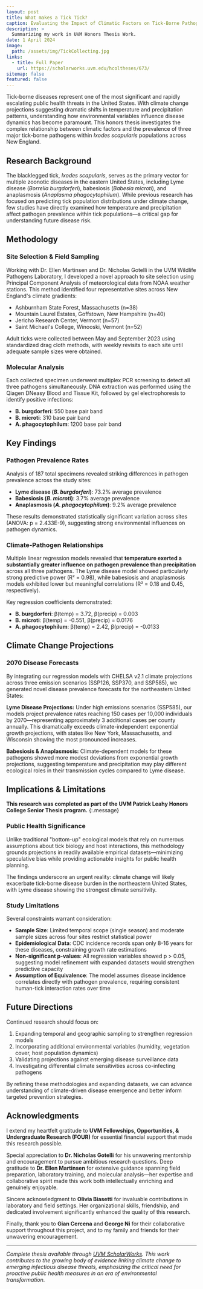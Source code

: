 ```yaml
---
layout: post
title: What makes a Tick Tick?
caption: Evaluating the Impact of Climatic Factors on Tick-Borne Pathogen Prevalence
description: >
  Summarizing my work in UVM Honors Thesis Work.
date: 1 April 2024
image: 
  path: /assets/img/TickCollecting.jpg
links:
  - title: Full Paper
    url: https://scholarworks.uvm.edu/hcoltheses/673/
sitemap: false
featured: false
---
```


Tick-borne diseases represent one of the most significant and rapidly escalating public health threats in the United States. With climate change projections suggesting dramatic shifts in temperature and precipitation patterns, understanding how environmental variables influence disease dynamics has become paramount. This honors thesis investigates the complex relationship between climatic factors and the prevalence of three major tick-borne pathogens within *Ixodes scapularis* populations across New England.

## Research Background

The blacklegged tick, *Ixodes scapularis*, serves as the primary vector for multiple zoonotic diseases in the eastern United States, including Lyme disease (*Borrelia burgdorferi*), babesiosis (*Babesia microti*), and anaplasmosis (*Anaplasma phagocytophilum*). While previous research has focused on predicting tick population distributions under climate change, few studies have directly examined how temperature and precipitation affect pathogen prevalence within tick populations—a critical gap for understanding future disease risk.

## Methodology

### Site Selection & Field Sampling

Working with Dr. Ellen Martinsen and Dr. Nicholas Gotelli in the UVM Wildlife Pathogens Laboratory, I developed a novel approach to site selection using Principal Component Analysis of meteorological data from NOAA weather stations. This method identified four representative sites across New England's climate gradients:

- Ashburnham State Forest, Massachusetts (n=38)
- Mountain Laurel Estates, Goffstown, New Hampshire (n=40)
- Jericho Research Center, Vermont (n=57)
- Saint Michael's College, Winooski, Vermont (n=52)

Adult ticks were collected between May and September 2023 using standardized drag cloth methods, with weekly revisits to each site until adequate sample sizes were obtained.

### Molecular Analysis

Each collected specimen underwent multiplex PCR screening to detect all three pathogens simultaneously. DNA extraction was performed using the Qiagen DNeasy Blood and Tissue Kit, followed by gel electrophoresis to identify positive infections:

- **B. burgdorferi**: 550 base pair band
- **B. microti**: 310 base pair band  
- **A. phagocytophilum**: 1200 base pair band

## Key Findings

### Pathogen Prevalence Rates

Analysis of 187 total specimens revealed striking differences in pathogen prevalence across the study sites:

- **Lyme disease (*B. burgdorferi*)**: 73.2% average prevalence
- **Babesiosis (*B. microti*)**: 3.7% average prevalence
- **Anaplasmosis (*A. phagocytophilum*)**: 9.2% average prevalence

These results demonstrated statistically significant variation across sites (ANOVA: p = 2.433E-9), suggesting strong environmental influences on pathogen dynamics.

### Climate-Pathogen Relationships

Multiple linear regression models revealed that **temperature exerted a substantially greater influence on pathogen prevalence than precipitation** across all three pathogens. The Lyme disease model showed particularly strong predictive power (R² = 0.98), while babesiosis and anaplasmosis models exhibited lower but meaningful correlations (R² = 0.18 and 0.45, respectively).

Key regression coefficients demonstrated:
- **B. burgdorferi**: β(temp) = 3.72, β(precip) = 0.003
- **B. microti**: β(temp) = -0.551, β(precip) = 0.0176
- **A. phagocytophilum**: β(temp) = 2.42, β(precip) = -0.0133

## Climate Change Projections

### 2070 Disease Forecasts

By integrating our regression models with CHELSA v2.1 climate projections across three emission scenarios (SSP126, SSP370, and SSP585), we generated novel disease prevalence forecasts for the northeastern United States:

**Lyme Disease Projections:**
Under high emissions scenarios (SSP585), our models project prevalence rates reaching 150 cases per 10,000 individuals by 2070—representing approximately 3 additional cases per county annually. This dramatically exceeds climate-independent exponential growth projections, with states like New York, Massachusetts, and Wisconsin showing the most pronounced increases.

**Babesiosis & Anaplasmosis:**
Climate-dependent models for these pathogens showed more modest deviations from exponential growth projections, suggesting temperature and precipitation may play different ecological roles in their transmission cycles compared to Lyme disease.

## Implications & Limitations

**This research was completed as part of the UVM Patrick Leahy Honors College Senior Thesis program.**
{:.message}

### Public Health Significance

Unlike traditional "bottom-up" ecological models that rely on numerous assumptions about tick biology and host interactions, this methodology grounds projections in readily available empirical datasets—minimizing speculative bias while providing actionable insights for public health planning.

The findings underscore an urgent reality: climate change will likely exacerbate tick-borne disease burden in the northeastern United States, with Lyme disease showing the strongest climate sensitivity.

### Study Limitations

Several constraints warrant consideration:

- **Sample Size**: Limited temporal scope (single season) and moderate sample sizes across four sites restrict statistical power
- **Epidemiological Data**: CDC incidence records span only 8-16 years for these diseases, constraining growth rate estimations
- **Non-significant p-values**: All regression variables showed p > 0.05, suggesting model refinement with expanded datasets would strengthen predictive capacity
- **Assumption of Equivalence**: The model assumes disease incidence correlates directly with pathogen prevalence, requiring consistent human-tick interaction rates over time

## Future Directions

Continued research should focus on:

1. Expanding temporal and geographic sampling to strengthen regression models
2. Incorporating additional environmental variables (humidity, vegetation cover, host population dynamics)
3. Validating projections against emerging disease surveillance data
4. Investigating differential climate sensitivities across co-infecting pathogens

By refining these methodologies and expanding datasets, we can advance understanding of climate-driven disease emergence and better inform targeted prevention strategies.

## Acknowledgments

I extend my heartfelt gratitude to **UVM Fellowships, Opportunities, & Undergraduate Research (FOUR)** for essential financial support that made this research possible.

Special appreciation to **Dr. Nicholas Gotelli** for his unwavering mentorship and encouragement to pursue ambitious research questions. Deep gratitude to **Dr. Ellen Martinsen** for extensive guidance spanning field preparation, laboratory training, and molecular analysis—her expertise and collaborative spirit made this work both intellectually enriching and genuinely enjoyable.

Sincere acknowledgment to **Olivia Biasetti** for invaluable contributions in laboratory and field settings. Her organizational skills, friendship, and dedicated involvement significantly enhanced the quality of this research.

Finally, thank you to **Gian Cercena** and **George Ni** for their collaborative support throughout this project, and to my family and friends for their unwavering encouragement.

---

*Complete thesis available through [UVM ScholarWorks](https://scholarworks.uvm.edu/hcoltheses/673). This work contributes to the growing body of evidence linking climate change to emerging infectious disease threats, emphasizing the critical need for proactive public health measures in an era of environmental transformation.*
